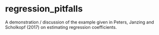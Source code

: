 # regression_pitfalls
A demonstration / discussion of the example given in Peters, Janzing and Scholkopf (2017) on estimating regression coefficients.
